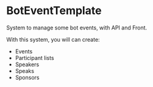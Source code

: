 # BotEventTemplate
System to manage some bot events, with API and Front.

With this system, you will can create: 

* Events
* Participant lists
* Speakers
* Speaks
* Sponsors
